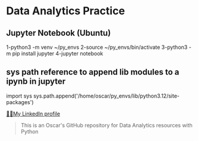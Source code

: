 # Data Analytics Practice

## Jupyter Notebook (Ubuntu)

1-python3 -m venv ~/py_envs
2-source ~/py_envs/bin/activate
3-python3 -m pip install jupyter
4-jupyter notebook

## sys path reference to append lib modules to a ipynb in jupyter 

import sys
sys.path.append('/home/oscar/py_envs/lib/python3.12/site-packages')

[👨‍💼My LinkedIn profile](https://ve.linkedin.com/in/oscar-luis-guerra-mata-482914a2)

>This is an Oscar's GitHub repository for Data Analytics resources with Python









